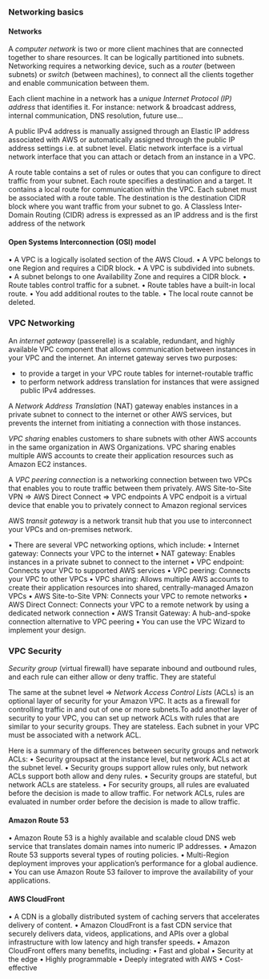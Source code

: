 


### Networking basics

#### Networks

A *computer network* is two or more client machines that are connected together to share resources. It can be logically partitioned into subnets. 
Networking requires a networking device, such as a *router* (between subnets) or *switch* (between machines), to connect all the clients together and enable communication between them.

Each client machine in a network has a *unique Internet Protocol (IP) address* that identifies it.
For instance: network & broadcast address, internal communication, DNS resolution, future use...

A public IPv4 address is manually assigned through an Elastic IP address associated with AWS or automatically assigned through the public IP address settings i.e. at subnet level.
Elatic network interface is a virtual network interface that you can attach or detach from an instance in a VPC.

A route table contains a set of rules or outes that you can configure to direct traffic from your subnet.
Each route specifies a destination and a target. It contains a local route for communication within the VPC. Each subnet must be associated with a route table.
The destination is the destination CIDR block where you want traffic from your subnet to go.
A Classless Inter-Domain Routing (CIDR) adress is expressed as an IP address and is the first address of the network

#### Open Systems Interconnection (OSI) model



• A VPC is a logically isolated section of the AWS Cloud.
• A VPC belongs to one Region and requires a CIDR block.
• A VPC is subdivided into subnets.
• A subnet belongs to one Availability Zone and requires a CIDR block.
• Route tables control traffic for a subnet.
• Route tables have a built-in local route.
• You add additional routes to the table.
• The local route cannot be deleted.

### VPC Networking

An *internet gateway* (passerelle) is a scalable, redundant, and highly available VPC component that allows communication between instances in your VPC and the internet. An internet gateway serves two purposes: 
- to provide a target in your VPC route tables for internet-routable traffic
- to perform network address translation for instances that were assigned public IPv4 addresses.

A *Network Address Translation* (NAT) gateway enables instances in a private subnet to connect to the internet or other AWS services, but prevents the internet from initiating a connection with those instances.

*VPC sharing* enables customers to share subnets with other AWS accounts in the same organization in AWS Organizations. VPC sharing enables multiple AWS accounts to create their application resources such as Amazon EC2 instances.

A *VPC peering connection* is a networking connection between two VPCs that enables you to route traffic between them privately.
AWS Site-to-Site VPN => AWS Direct Connect => VPC endpoints
A VPC endpoit is a virtual device that enable you to privately connect to Amazon regional services

AWS *transit gateway* is a network transit hub that you use to interconnect your VPCs and on-premises network.

• There are several VPC networking options, which include:
• Internet gateway: Connects your VPC to the internet
• NAT gateway: Enables instances in a private subnet to connect to the internet
• VPC endpoint: Connects your VPC to supported AWS services
• VPC peering: Connects your VPC to other VPCs
• VPC sharing: Allows multiple AWS accounts to create their application resources into shared, centrally-managed Amazon VPCs
• AWS Site-to-Site VPN: Connects your VPC to remote networks
• AWS Direct Connect: Connects your VPC to a remote network by using a dedicated network connection
• AWS Transit Gateway: A hub-and-spoke connection alternative to VPC peering
• You can use the VPC Wizard to implement your design.

### VPC Security


*Security group* (virtual firewall) have separate inbound and outbound rules, and each rule can either allow or deny traffic.
They are stateful

The same at the subnet level => *Network Access Control Lists* (ACLs) is an optional layer of security for your Amazon VPC. It acts as a firewall for controlling traffic in and out of one or more subnets.To add another layer of security to your VPC, you can set up network ACLs with rules that are similar to your security groups.
They are stateless. Each subnet in your VPC must be associated with a network ACL.

 Here is a summary of the differences between security groups and network ACLs:
• Security groupsact at the instance level, but network ACLs act at the subnet level.
• Security groups support allow rules only, but network ACLs support both allow and deny rules.
• Security groups are stateful, but network ACLs are stateless.
• For security groups, all rules are evaluated before the decision is made to allow traffic. For network ACLs, rules are evaluated in number order before the decision is made to allow traffic.

#### Amazon Route 53

 • Amazon Route 53 is a highly available and scalable cloud DNS web service that translates domain names into numeric IP addresses.
• Amazon Route 53 supports several types of routing policies.
• Multi-Region deployment improves your application’s performance for a global audience.
• You can use Amazon Route 53 failover to improve the availability of your applications.

#### AWS CloudFront

• A CDN is a globally distributed system of caching servers that accelerates delivery of content.
• Amazon CloudFront is a fast CDN service that securely delivers data, videos, applications, and APIs over a global infrastructure with low latency and high transfer speeds.
• Amazon CloudFront offers many benefits, including:
• Fast and global
• Security at the edge
• Highly programmable
• Deeply integrated with AWS
• Cost-effective
